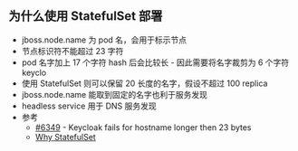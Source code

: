 

## 为什么使用 StatefulSet 部署
* jboss.node.name 为 pod 名，会用于标示节点
* 节点标识符不能超过 23 字符
* pod 名字加上 17 个字符 hash 后会比较长 - 因此需要将名字裁剪为 6 个字符 keyclo
* 使用 StatefulSet 则可以保留 20 长度的名字，假设不超过 100 replica
* jboss.node.name 能取到固定的名字也利于服务发现
* headless service 用于 DNS 服务发现
* 参考
  * [#6349](https://github.com/helm/charts/issues/6349) - Keycloak fails for hostname longer then 23 bytes
  * [Why StatefulSet](https://github.com/codecentric/helm-charts/tree/master/charts/keycloak#why-statefulset)
